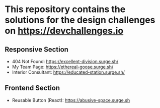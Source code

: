 # This repository contains the solutions for the design challenges on https://devchallenges.io

## Responsive Section

- 404 Not Found: https://excellent-division.surge.sh/
- My Team Page: https://ethereal-goose.surge.sh/
- Interior Consultant: https://educated-station.surge.sh/

## Frontend Section

- Reusable Button (React): https://abusive-space.surge.sh
